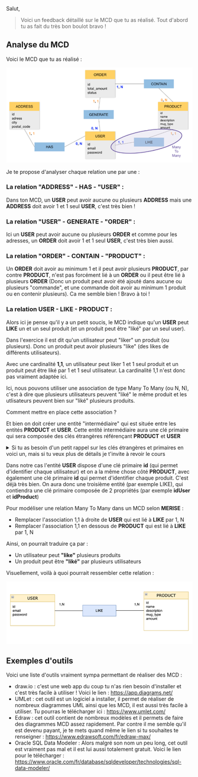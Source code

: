 Salut,

> Voici un feedback détaillé sur le MCD que tu as réalisé. Tout d'abord tu as fait du très bon boulot bravo !

## Analyse du MCD

Voici le MCD que tu as réalisé :

![img.png](./imagesMCD/img.png)

Je te propose d'analyser chaque relation une par une :

### La relation **"ADDRESS"** - HAS - **"USER"** :
Dans ton MCD, un **USER** peut avoir aucune ou plusieurs **ADDRESS** mais une **ADDRESS** doit avoir 1 et 1 seul **USER**, c'est très bien !

### La relation **"USER"** - GENERATE - **"ORDER"** :
Ici un **USER** peut avoir aucune ou plusieurs **ORDER** et comme pour les adresses, un **ORDER** doit avoir 1 et 1 seul **USER**, c'est très bien aussi.

### La relation **"ORDER"** - CONTAIN - **"PRODUCT"** :
Un **ORDER** doit avoir au minimum 1 et il peut avoir plusieurs **PRODUCT**, par contre **PRODUCT**, n'est pas forcément lié à un **ORDER** ou il peut être lié à plusieurs **ORDER** (Donc un produit peut avoir été ajouté dans aucune ou plusieurs "commande", et une commande doit avoir au minimum 1 produit ou en contenir plusieurs). Ca me semble bien ! Bravo à toi !

### La relation **USER** - LIKE - **PRODUCT** :
Alors ici je pense qu'il  y a un petit soucis, le MCD indique qu'un **USER** peut **LIKE** un et un seul produit (et un produit peut être "liké" par un seul user).

Dans l'exercice il est dit qu'un utilisateur peut "liker" un produit (ou plusieurs).
Donc un produit peut avoir plusieurs "like" (des likes de différents utilisateurs).

Avec une cardinalité **1,1**, un utilisateur peut liker 1 et 1 seul produit et un produit peut être liké par 1 et 1 seul utilisateur. La cardinalité 1,1 n'est donc pas vraiment adaptée ici.

Ici, nous pouvons utiliser une association de type Many To Many (ou N, N), c'est à dire que plusieurs utilisateurs peuvent "liké" le même produit et les utlisateurs peuvent bien sur "liké" plusieurs produits.

Comment mettre en place cette association ?

Et bien on doit créer une entité "intermédiaire" qui est située entre les entités **PRODUCT** et **USER**.
Cette entité intermédiaire aura une clé primaire qui sera composée des clés étrangères référençant **PRODUCT** et **USER**

<details>
    <summary>
        Si tu as besoin d'un petit rappel sur les clés étrangères et primaires en voici un, mais si tu veux plus de détails je t'invite à revoir le cours
    </summary>

- Les clés primaires : elles permettent d'identifier de manière unique chaque ligne de notre table (ou entité), comme par exemple "id".
- Les clés étrangères : elles font référence à une clé primaire d'une autre table (ou entité) et permettent donc de créer des relations entre les entités.
</details>

Dans notre cas l'entité **USER** dispose d'une clé primaire **id** (qui permet d'identifier chaque utilisateur) et on a la même chose côté **PRODUCT**, avec également une clé primaire **id** qui permet d'identifier chaque produit.
C'est déjà très bien.
On aura donc une troisième entité (par exemple LIKE), qui contiendra une clé primaire composée de 2 propriétés (par exemple **idUser** et **idProduct**)

Pour modéliser une relation Many To Many dans un MCD selon **MERISE** :

- Remplacer l'association 1,1 à droite de **USER** qui est lié à **LIKE** par 1, N
- Remplacer l'association 1,1 en dessous de **PRODUCT** qui est lié à **LIKE** par 1, N

Ainsi, on pourrait traduire ça par :
- Un utilisateur peut **"like"** plusieurs produits
- Un produit peut être **"liké"** par plusieurs utilisateurs

Visuellement, voilà à quoi pourrait ressembler cette relation :

![img.png](./imagesMCD/img1.png)

## Exemples d'outils

Voici une liste d'outils vraiment sympa permettant de réaliser des MCD :

- draw.io : c'est une web app du coup tu n'as rien besoin d'installer et c'est très facile à utiliser ! Voici le lien : https://app.diagrams.net/
- UMLet : cet outil est un logiciel a installer, il permet de réaliser de nombreux diagrammes UML ainsi que les MCD, il est aussi très facile à utiliser. Tu pourras le télécharger ici : https://www.umlet.com/
- Edraw : cet outil contient de nombreux modèles et il permets de faire des diagrammes MCD assez rapidement. Par contre il me semble qu'il est devenu payant, je te mets quand même le lien si tu souhaites te renseigner : https://www.edrawsoft.com/fr/edraw-max/
- Oracle SQL Data Modeler : Alors malgré son nom un peu long, cet outil est vraiment pas mal et il est lui aussi totalement gratuit. Voici le lien pour le télécharger : https://www.oracle.com/fr/database/sqldeveloper/technologies/sql-data-modeler/